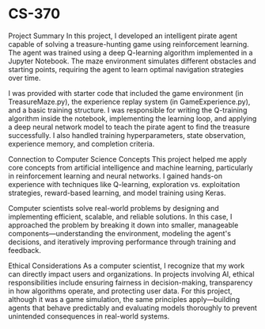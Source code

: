 # CS-370
Project Summary
In this project, I developed an intelligent pirate agent capable of solving a treasure-hunting game using reinforcement learning. The agent was trained using a deep Q-learning algorithm implemented in a Jupyter Notebook. The maze environment simulates different obstacles and starting points, requiring the agent to learn optimal navigation strategies over time.

I was provided with starter code that included the game environment (in TreasureMaze.py), the experience replay system (in GameExperience.py), and a basic training structure. I was responsible for writing the Q-training algorithm inside the notebook, implementing the learning loop, and applying a deep neural network model to teach the pirate agent to find the treasure successfully. I also handled training hyperparameters, state observation, experience memory, and completion criteria.

Connection to Computer Science Concepts
This project helped me apply core concepts from artificial intelligence and machine learning, particularly in reinforcement learning and neural networks. I gained hands-on experience with techniques like Q-learning, exploration vs. exploitation strategies, reward-based learning, and model training using Keras.

Computer scientists solve real-world problems by designing and implementing efficient, scalable, and reliable solutions. In this case, I approached the problem by breaking it down into smaller, manageable components—understanding the environment, modeling the agent's decisions, and iteratively improving performance through training and feedback.

Ethical Considerations
As a computer scientist, I recognize that my work can directly impact users and organizations. In projects involving AI, ethical responsibilities include ensuring fairness in decision-making, transparency in how algorithms operate, and protecting user data. For this project, although it was a game simulation, the same principles apply—building agents that behave predictably and evaluating models thoroughly to prevent unintended consequences in real-world systems.
